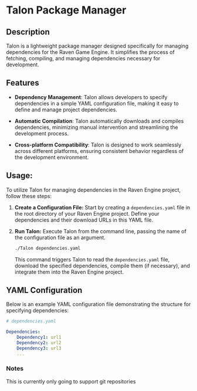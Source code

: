 # Talon Package Manager

## Description

Talon is a lightweight package manager designed specifically for managing dependencies for the Raven Game Engine. It simplifies the process of fetching, compiling, and managing dependencies necessary for development.

## Features

- **Dependency Management**: Talon allows developers to specify dependencies in a simple YAML configuration file, making it easy to define and manage project dependencies.
  
- **Automatic Compilation**: Talon automatically downloads and compiles dependencies, minimizing manual intervention and streamlining the development process.
  
<!--- **Efficient Caching**: Talon intelligently caches downloaded packages, optimizing build times and reducing network bandwidth usage during subsequent builds.-->
  
- **Cross-platform Compatibility**: Talon is designed to work seamlessly across different platforms, ensuring consistent behavior regardless of the development environment.

## Usage:

To utilize Talon for managing dependencies in the Raven Engine project, follow these steps:

1. **Create a Configuration File:** Start by creating a `dependencies.yaml` file in the root directory of your Raven Engine project. Define your dependencies and their download URLs in this YAML file.

2. **Run Talon:** Execute Talon from the command line, passing the name of the configuration file as an argument.

   ```bash
   ./Talon dependencies.yaml
   ```

   This command triggers Talon to read the `dependencies.yaml` file, download the specified dependencies, compile them (if necessary), and integrate them into the Raven Engine project.

## YAML Configuration

Below is an example YAML configuration file demonstrating the structure for specifying dependencies:

```yaml
# dependencies.yaml

Dependencies:
    Dependency1: url1
    Dependency2: url2
    Dependency3: url3
    ...
```

### Notes
This is currently only going to support git repositories
